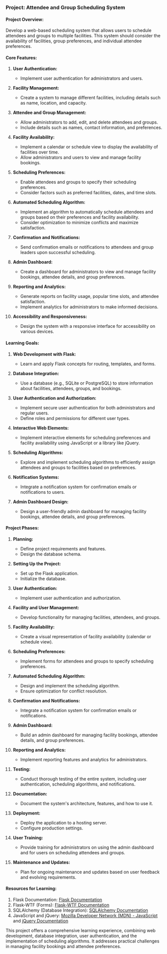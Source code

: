 ### Project: Attendee and Group Scheduling System

#### Project Overview:
Develop a web-based scheduling system that allows users to schedule attendees and groups to multiple facilities. This system should consider the availability of facilities, group preferences, and individual attendee preferences.

#### Core Features:

1. **User Authentication:**
   - Implement user authentication for administrators and users.

2. **Facility Management:**
   - Create a system to manage different facilities, including details such as name, location, and capacity.

3. **Attendee and Group Management:**
   - Allow administrators to add, edit, and delete attendees and groups.
   - Include details such as names, contact information, and preferences.

4. **Facility Availability:**
   - Implement a calendar or schedule view to display the availability of facilities over time.
   - Allow administrators and users to view and manage facility bookings.

5. **Scheduling Preferences:**
   - Enable attendees and groups to specify their scheduling preferences.
   - Consider factors such as preferred facilities, dates, and time slots.

6. **Automated Scheduling Algorithm:**
   - Implement an algorithm to automatically schedule attendees and groups based on their preferences and facility availability.
   - Consider optimization to minimize conflicts and maximize satisfaction.

7. **Confirmation and Notifications:**
   - Send confirmation emails or notifications to attendees and group leaders upon successful scheduling.

8. **Admin Dashboard:**
   - Create a dashboard for administrators to view and manage facility bookings, attendee details, and group preferences.

9. **Reporting and Analytics:**
   - Generate reports on facility usage, popular time slots, and attendee satisfaction.
   - Implement analytics for administrators to make informed decisions.

10. **Accessibility and Responsiveness:**
    - Design the system with a responsive interface for accessibility on various devices.

#### Learning Goals:

1. **Web Development with Flask:**
   - Learn and apply Flask concepts for routing, templates, and forms.

2. **Database Integration:**
   - Use a database (e.g., SQLite or PostgreSQL) to store information about facilities, attendees, groups, and bookings.

3. **User Authentication and Authorization:**
   - Implement secure user authentication for both administrators and regular users.
   - Define roles and permissions for different user types.

4. **Interactive Web Elements:**
   - Implement interactive elements for scheduling preferences and facility availability using JavaScript or a library like jQuery.

5. **Scheduling Algorithms:**
   - Explore and implement scheduling algorithms to efficiently assign attendees and groups to facilities based on preferences.

6. **Notification Systems:**
   - Integrate a notification system for confirmation emails or notifications to users.

7. **Admin Dashboard Design:**
   - Design a user-friendly admin dashboard for managing facility bookings, attendee details, and group preferences.

#### Project Phases:

1. **Planning:**
   - Define project requirements and features.
   - Design the database schema.

2. **Setting Up the Project:**
   - Set up the Flask application.
   - Initialize the database.

3. **User Authentication:**
   - Implement user authentication and authorization.

4. **Facility and User Management:**
   - Develop functionality for managing facilities, attendees, and groups.

5. **Facility Availability:**
   - Create a visual representation of facility availability (calendar or schedule view).

6. **Scheduling Preferences:**
   - Implement forms for attendees and groups to specify scheduling preferences.

7. **Automated Scheduling Algorithm:**
   - Design and implement the scheduling algorithm.
   - Ensure optimization for conflict resolution.

8. **Confirmation and Notifications:**
   - Integrate a notification system for confirmation emails or notifications.

9. **Admin Dashboard:**
   - Build an admin dashboard for managing facility bookings, attendee details, and group preferences.

10. **Reporting and Analytics:**
    - Implement reporting features and analytics for administrators.

11. **Testing:**
    - Conduct thorough testing of the entire system, including user authentication, scheduling algorithms, and notifications.

12. **Documentation:**
    - Document the system's architecture, features, and how to use it.

13. **Deployment:**
    - Deploy the application to a hosting server.
    - Configure production settings.

14. **User Training:**
    - Provide training for administrators on using the admin dashboard and for users on scheduling attendees and groups.

15. **Maintenance and Updates:**
    - Plan for ongoing maintenance and updates based on user feedback and evolving requirements.

#### Resources for Learning:

1. Flask Documentation: [Flask Documentation](https://flask.palletsprojects.com/)
2. Flask-WTF (Forms): [Flask-WTF Documentation](https://flask-wtf.readthedocs.io/)
3. SQLAlchemy (Database Integration): [SQLAlchemy Documentation](https://docs.sqlalchemy.org/en/20/)
4. JavaScript and jQuery: [Mozilla Developer Network (MDN) - JavaScript](https://developer.mozilla.org/en-US/docs/Web/JavaScript) and [jQuery Documentation](https://api.jquery.com/)

This project offers a comprehensive learning experience, combining web development, database integration, user authentication, and the implementation of scheduling algorithms. It addresses practical challenges in managing facility bookings and attendee preferences.